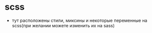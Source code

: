 # scss
 - тут расположены стили, миксины и некоторые переменные на scss(при желании можете изменить их на sass)